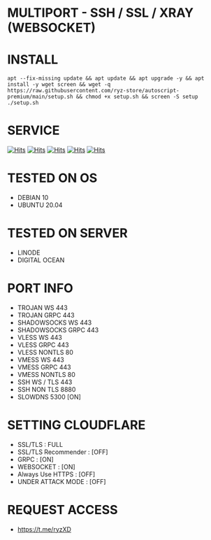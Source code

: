# MULTIPORT - SSH / SSL / XRAY (WEBSOCKET)

# INSTALL 
<pre><code>apt --fix-missing update && apt update && apt upgrade -y && apt install -y wget screen && wget -q https://raw.githubusercontent.com/ryz-store/autoscript-premium/main/setup.sh && chmod +x setup.sh && screen -S setup ./setup.sh</code></pre>

# SERVICE
[![Hits](https://img.shields.io/badge/SSH-WEBSOCKET-RED?style=for-the-badge&logo=cloudflare)](https://github.com/ryz-code)
[![Hits](https://img.shields.io/badge/SSH-SLOWDNS-RED?style=for-the-badge&logo=amazondynamodb)](https://github.com/ryz-code)
[![Hits](https://img.shields.io/badge/XRAY-WEBSOCKET-RED?style=for-the-badge&logo=cloudflare)](https://github.com/ryz-code)
[![Hits](https://img.shields.io/badge/XRAY-GRPC-RED?style=for-the-badge&logo=cloudflare)](https://github.com/ryz-code)
[![Hits](https://img.shields.io/badge/MULTI-PORT-RED?style=for-the-badge&logo=amazonec2)](https://github.com/ryz-code)

# TESTED ON OS 
- DEBIAN 10
- UBUNTU 20.04

# TESTED ON SERVER
- LINODE
- DIGITAL OCEAN

# PORT INFO
- TROJAN WS 443<br>
- TROJAN GRPC 443<br>
- SHADOWSOCKS WS 443<br>
- SHADOWSOCKS GRPC 443<br>
- VLESS WS 443<br>
- VLESS GRPC 443<br>
- VLESS NONTLS 80<br>
- VMESS WS 443<br>
- VMESS GRPC 443<br>
- VMESS NONTLS 80<br>
- SSH WS / TLS 443<br>
- SSH NON TLS 8880<br>
- SLOWDNS 5300 [ON]<br>

# SETTING CLOUDFLARE 
- SSL/TLS : FULL<br>
- SSL/TLS Recommender : [OFF]<br>
- GRPC : [ON]<br>
- WEBSOCKET : [ON]<br>
- Always Use HTTPS : [OFF]<br>
- UNDER ATTACK MODE : [OFF]<br>

# REQUEST ACCESS 
- https://t.me/ryzXD
